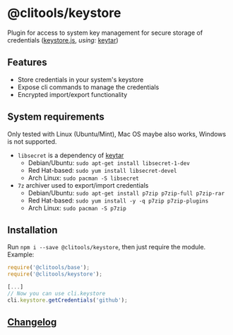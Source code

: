# @clitools/keystore

Plugin for access to system key management for secure storage of credentials ([keystore.js](lib/error-handler.js), _using:_ [keytar](https://github.com/atom/node-keytar))

## Features

* Store credentials in your system's keystore
* Expose cli commands to manage the credentials
* Encrypted import/export functionality

## System requirements

Only tested with Linux (Ubuntu/Mint), Mac OS maybe also works, Windows is not supported.

* `libsecret` is a dependency of [keytar](https://github.com/atom/node-keytar)
  * Debian/Ubuntu: `sudo apt-get install libsecret-1-dev`
  * Red Hat-based: `sudo yum install libsecret-devel`
  * Arch Linux: `sudo pacman -S libsecret`
* `7z` archiver used to export/import credentials
  * Debian/Ubuntu: `sudo apt-get install p7zip p7zip-full p7zip-rar`
  * Red Hat-based: `sudo yum install -y -q p7zip p7zip-plugins`
  * Arch Linux: `sudo pacman -S p7zip`

## Installation

Run `npm i --save @clitools/keystore`, then just require the module.
Example:

```javascript
require('@clitools/base');
require('@clitools/keystore');

[...]
// Now you can use cli.keystore
cli.keystore.getCredentials('github');
```

## [Changelog](CHANGELOG.md)